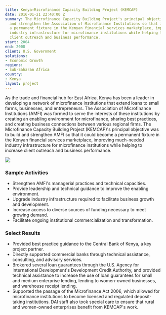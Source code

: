 ```yaml
---
title: Kenya—Microfinance Capacity Building Project (KEMCAP)
date: 2016-01-21 22:40:00 Z
summary: The Microfinance Capacity Building Project's principal objective was to build
  and strengthen the Association of Microfinance Institutions so that it could become
  a permanent fixture in the Kenyan financial services marketplace, improving much-needed
  industry infrastructure for microfinance institutions while helping to increase
  client outreach and business performance.
start: 2004
end: 2008
client: U.S. Government
solutions:
- Economic Growth
regions:
- Sub-Saharan Africa
country:
- Kenya
layout: project
---
```


As the trade and financial hub for East Africa, Kenya has been a leader in developing a network of microfinance institutions that extend loans to small farms, businesses, and entrepreneurs. The Association of Microfinance Institutions (AMFI) was formed to serve the interests of these institutions by creating an enabling environment for microfinance, sharing best practices, and creating business connections between various regional firms. The Microfinance Capacity Building Project (KEMCAP)'s principal objective was to build and strengthen AMFI so that it could become a permanent fixture in the Kenyan financial services marketplace, improving much-needed industry infrastructure for microfinance institutions while helping to increase client outreach and business performance.

![][1]

### Sample Activities

* Strengthen AMFI's managerial practices and technical capacities.
* Provide leadership and technical guidance to improve the enabling environment.
* Upgrade industry infrastructure required to facilitate business growth and development.
* Increase access to diverse sources of funding necessary to meet growing demand.
* Facilitate ongoing institutional commercialization and transformation.

### Select Results

* Provided best practice guidance to the Central Bank of Kenya, a key project partner.
* Directly supported commercial banks through technical assistance, consulting, and advisory services.
* Brokered several loan guarantees through the U.S. Agency for International Development's Development Credit Authority, and provided technical assistance to increase the use of loan guarantees for small and medium enterprise lending, lending to women-owned businesses, and warehouse receipt lending.
* Supported the passage of the Microfinance Act 2006, which allowed for microfinance institutions to become licensed and regulated deposit-taking institutions. DAI staff also took special care to ensure that rural and women-owned enterprises benefit from KEMCAP's work.

[1]: https://assetify-dai.com/projects/KenyaKEMCAP.jpg
